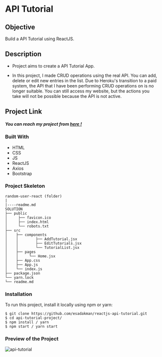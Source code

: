 # API Tutorial

## Objective

Build a API Tutorial using ReactJS.

## Description

- Project aims to create a API Tutorial App.

- In this project, I made CRUD operations using the real API. You can add, delete or edit new entries in the list. Due to Heroku's transition to a paid system, the API that I have been performing CRUD operations on is no longer suitable. You can still access my website, but the actions you take will not be possible because the API is not active.


## Project Link

##### You can reach my project from [here !](https://api-tutorial-project.vercel.app/)

### Built With

- HTML
- CSS
- JS
- ReactJS
- Axios
- Bootstrap

### Project Skeleton

```
random-user-react (folder)
|
|----readme.md
SOLUTION
├── public
│     ├── favicon.ico
│     ├── index.html
│     └── robots.txt
├── src
│    ├── components
│    │        ├── AddTutorial.jsx
│    │        ├── EditTutorials.jsx
│    │        └── TutorialList.jsx
│    ├── pages
│    │     └── Home.jsx
│    ├── App.css
│    ├── App.js
│    └── index.js
├── package.json
└── yarn.lock
└── readme.md
```

### Installation

To run this project, install it locally using npm or yarn:

```
$ git clone https://github.com/esadakman/reactjs-api-tutorial.git
$ cd api-tutorial-project/
$ npm install / yarn
$ npm start / yarn start
```

### Preview of the Project

![api-tutorial](https://user-images.githubusercontent.com/98649983/181043003-ed3c8f3e-957f-4613-8d88-8dec8864dc14.gif)
